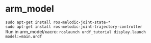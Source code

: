 # arm_model
`sudo apt-get install ros-melodic-joint-state-*`  
`sudo apt-get install ros-melodic-joint-trajectory-controller`  
Run in arm_model/xacro:
`roslaunch urdf_tutorial display.launch model:=main.urdf`  
